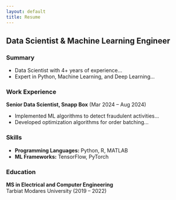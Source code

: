 ```yaml
---
layout: default
title: Resume
---
```

## Data Scientist & Machine Learning Engineer

### Summary
- Data Scientist with 4+ years of experience...
- Expert in Python, Machine Learning, and Deep Learning...

### Work Experience
**Senior Data Scientist, Snapp Box** (Mar 2024 – Aug 2024)  
- Implemented ML algorithms to detect fraudulent activities...  
- Developed optimization algorithms for order batching...

### Skills
- **Programming Languages:** Python, R, MATLAB
- **ML Frameworks:** TensorFlow, PyTorch

### Education
**MS in Electrical and Computer Engineering**  
Tarbiat Modares University (2019 – 2022)
